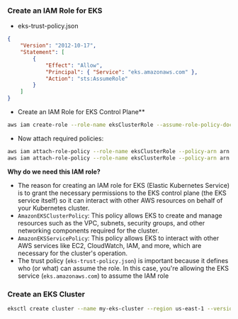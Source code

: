 ### Create an IAM Role for EKS ###
- eks-trust-policy.json
```json
{
    "Version": "2012-10-17",
    "Statement": [
        {
            "Effect": "Allow",
            "Principal": { "Service": "eks.amazonaws.com" },
            "Action": "sts:AssumeRole"
        }
    ]
}
```

- Create an IAM Role for EKS Control Plane**
```bash
aws iam create-role --role-name eksClusterRole --assume-role-policy-document file://eks-trust-policy.json
```

- Now attach required policies:
```bash
aws iam attach-role-policy --role-name eksClusterRole --policy-arn arn:aws:iam::aws:policy/AmazonEKSClusterPolicy
aws iam attach-role-policy --role-name eksClusterRole --policy-arn arn:aws:iam::aws:policy/AmazonEKSServicePolicy
```

**Why do we need this IAM role?**
- The reason for creating an IAM role for EKS (Elastic Kubernetes Service) is to grant the necessary permissions to the EKS control plane (the EKS service itself) so it can interact with other AWS resources on behalf of your Kubernetes cluster.
- `AmazonEKSClusterPolicy`: This policy allows EKS to create and manage resources such as the VPC, subnets, security groups, and other networking components required for the cluster.
- `AmazonEKSServicePolicy`: This policy allows EKS to interact with other AWS services like EC2, CloudWatch, IAM, and more, which are necessary for the cluster's operation.
- The trust policy (`eks-trust-policy.json`) is important because it defines who (or what) can assume the role. In this case, you're allowing the EKS service (`eks.amazonaws.com`) to assume the IAM role


### Create an EKS Cluster ###

```bash
eksctl create cluster --name my-eks-cluster --region us-east-1 --version 1.28 --nodegroup-name worker-nodes --node-type t3.medium --nodes 2 --nodes-min 1 --nodes-max 3 --managed
```
